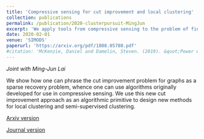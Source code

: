 ```yaml
---
title: 'Compressive sensing for cut improvement and local clustering'
collection: publications
permalink: /publication/2020-clusterpursuit-MingJun
excerpt: 'We apply tools from compressive sensing to the problem of finding clusters in graphs.'
date: 2020-02-01
venue: 'SIMODS'
paperurl: 'https://arxiv.org/pdf/1808.05780.pdf'
#citation: 'McKenzie, Daniel and Damelin, Steven. (2019). &quot;Power weighted shortest paths for clustering Euclidean data. &quot; <i>Foundations of Data Science</i>. 1(3).'
---
```


<i> Joint with Ming-Jun Lai </i>

We show how one can phrase the cut improvement problem for graphs as a sparse recovery problem, whence one can use algorithms originally developed for use in compressive sensing. We use this new cut improvement approach as an algorithmic primitive to design new methods for local clustering and semi-supervised clustering.

[Arxiv version](https://arxiv.org/pdf/1808.05780.pdf)

[Journal version](https://epubs.siam.org/doi/pdf/10.1137/19M1265971)
